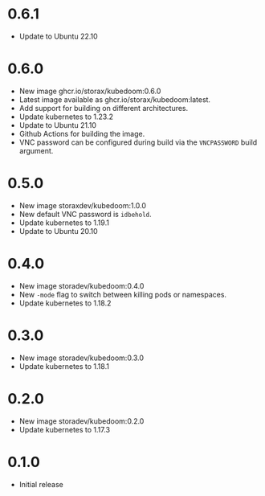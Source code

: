 # 0.6.1
* Update to Ubuntu 22.10

# 0.6.0
* New image ghcr.io/storax/kubedoom:0.6.0
* Latest image available as ghcr.io/storax/kubedoom:latest.
* Add support for building on different architectures.
* Update kubernetes to 1.23.2
* Update to Ubuntu 21.10
* Github Actions for building the image.
* VNC password can be configured during build via the `VNCPASSWORD` build argument.

# 0.5.0

* New image storaxdev/kubedoom:1.0.0
* New default VNC password is `idbehold`. 
* Update kubernetes to 1.19.1
* Update to Ubuntu 20.10

# 0.4.0

* New image storadev/kubedoom:0.4.0
* New `-mode` flag to switch between killing pods or namespaces.
* Update kubernetes to 1.18.2

# 0.3.0

* New image storadev/kubedoom:0.3.0
* Update kubernetes to 1.18.1

# 0.2.0

* New image storadev/kubedoom:0.2.0
* Update kubernetes to 1.17.3

# 0.1.0

* Initial release
